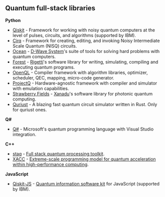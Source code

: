 ## Quantum full-stack libraries

**Python**
- [Qiskit](https://qiskit.org/) - Framework for working with noisy quantum computers at the level of pulses, circuits, and algorithms (supported by IBM).
- [Cirq](https://github.com/quantumlib/Cirq) - Framework for creating, editing, and invoking Noisy Intermediate Scale Quantum (NISQ) circuits.
- [Ocean](https://github.com/dwavesystems/dwave-ocean-sdk) - [D-Wave System](https://www.dwavesys.com/home)'s suite of tools for solving hard problems with quantum computers.
- [Forest](https://github.com/rigetticomputing/pyquil) - [Rigetti](https://www.rigetti.com/)'s software library for writing, simulating, compiling and executing quantum programs.
- [OpenQL](https://github.com/QE-Lab/OpenQL) - Compiler framework with algorithm libraries, optimizer, scheduler, QEC, mapping, micro-code generator.
- [ProjectQ](https://github.com/ProjectQ-Framework/ProjectQ) - Hardware-agnostic framework with compiler and simulator with emulation capabilities.
- [Strawberry Fields](https://github.com/xanaduai/strawberryfields) - [Xanadu](https://www.xanadu.ai)'s software library for photonic quantum computing.
- [Quriust](https://github.com/ScipioneParmigiano/quriust) - A blazing fast quantum circuit simulator written in Rust. Only for quriust ones.

**Q#**
- [Q#](https://www.microsoft.com/en-us/quantum/development-kit) - Microsoft's quantum programming language with Visual Studio integration.

**C++**
- [staq](https://github.com/softwareqinc/staq) - [Full stack quantum processing toolkit](https://arxiv.org/abs/1912.06070).
- [XACC](https://github.com/ORNL-QCI/xacc) - [Extreme-scale programming model for quantum acceleration within high-performance computing](https://arxiv.org/abs/1710.01794).

**JavaScript**
- [Qiskit-JS](https://github.com/Qiskit/qiskit-js) - [Quantum information software kit](https://qiskit.org/) for JavaScript (supported by IBM).

